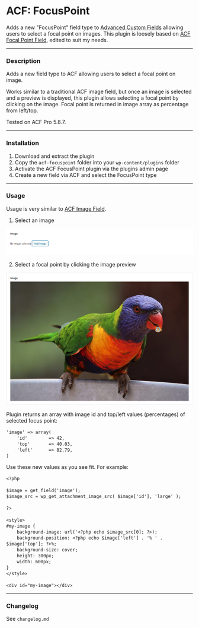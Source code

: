 # ACF: FocusPoint

Adds a new "FocusPoint" field type to [Advanced Custom Fields](https://www.advancedcustomfields.com/) allowing users to select a focal point on images. This plugin is loosely based on [ACF Focal Point Field](https://github.com/jhealey5/acf-focal_point), edited to suit my needs.

-----------------------

### Description

Adds a new field type to ACF allowing users to select a focal point on image.

Works similar to a traditional ACF image field, but once an image is selected and a preview is displayed, this plugin allows selecting a focal point by clicking on the image. Focal point is returned in image array as percentage from left/top.

Tested on ACF Pro 5.8.7.

-----------------------

### Installation

1. Download and extract the plugin
2. Copy the `acf-focuspoint` folder into your `wp-content/plugins` folder
3. Activate the ACF FocusPoint plugin via the plugins admin page
4. Create a new field via ACF and select the FocusPoint type

-----------------------

### Usage

Usage is very similar to [ACF Image Field](http://www.advancedcustomfields.com/resources/image/). 

1. Select an image

![Screenshot 1](screenshots/screenshot1.png)

2. Select a focal point by clicking the image preview

![Screenshot 2](screenshots/screenshot2.png)

Plugin returns an array with image id and top/left values (percentages) of selected focus point:

```
'image' => array(
	'id'		=> 42,
	'top'  		=> 40.03,
	'left' 		=> 82.79,
)
```
Use these new values as you see fit. For example:

```
<?php 

$image = get_field('image'); 
$image_src = wp_get_attachment_image_src( $image['id'], 'large' );

?>

<style>
#my-image {
	background-image: url('<?php echo $image_src[0]; ?>);
	background-position: <?php echo $image['left'] . '% ' . $image['top']; ?>%;
	background-size: cover;
	height: 300px;
	width: 600px;
}
</style>

<div id="my-image"></div>
```

-----------------------

### Changelog

See `changelog.md`
